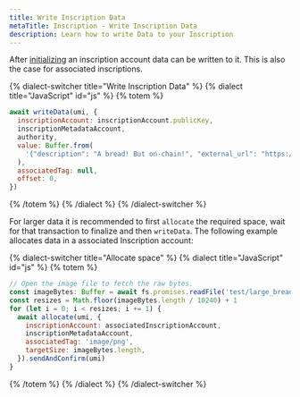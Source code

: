 ```yaml
---
title: Write Inscription Data
metaTitle: Inscription - Write Inscription Data
description: Learn how to write Data to your Inscription
---
```


After [initializing](initialize) an inscription account data can be written to it. This is also the case for associated inscriptions.

{% dialect-switcher title="Write Inscription Data" %}
{% dialect title="JavaScript" id="js" %}
{% totem %}

```js
await writeData(umi, {
  inscriptionAccount: inscriptionAccount.publicKey,
  inscriptionMetadataAccount,
  authority,
  value: Buffer.from(
    '{"description": "A bread! But on-chain!", "external_url": "https://breadheads.io"}'
  ),
  associatedTag: null,
  offset: 0,
})
```
{% /totem %}
{% /dialect %}
{% /dialect-switcher %}


For larger data it is recommended to first `allocate` the required space, wait for that transaction to finalize and then `writeData`. The following example allocates data in a associated Inscription account:

{% dialect-switcher title="Allocate space" %}
{% dialect title="JavaScript" id="js" %}
{% totem %}

```js
// Open the image file to fetch the raw bytes.
const imageBytes: Buffer = await fs.promises.readFile('test/large_bread.png')
const resizes = Math.floor(imageBytes.length / 10240) + 1
for (let i = 0; i < resizes; i += 1) {
  await allocate(umi, {
    inscriptionAccount: associatedInscriptionAccount,
    inscriptionMetadataAccount,
    associatedTag: 'image/png',
    targetSize: imageBytes.length,
  }).sendAndConfirm(umi)
}
```
{% /totem %}
{% /dialect %}
{% /dialect-switcher %}
